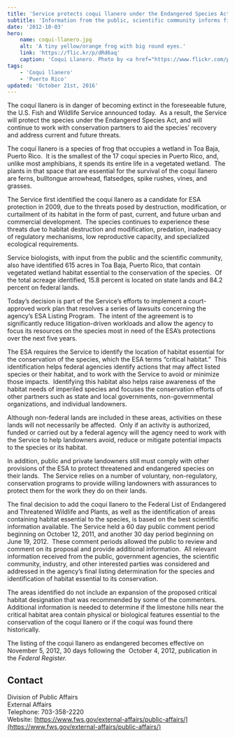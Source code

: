 ```yaml
---
title: 'Service protects coqui llanero under the Endangered Species Act'
subtitle: 'Information from the public, scientific community informs final decision'
date: '2012-10-03'
hero:
    name: coqui-llanero.jpg
    alt: 'A tiny yellow/orange frog with big round eyes.'
    link: 'https://flic.kr/p/dRd6aq'
    caption: 'Coqui Llanero. Photo by <a href="https://www.flickr.com/photos/ljvillanueva/">Luis J. Villanueva</a> <a href="https://creativecommons.org/licenses/by-nc-sa/2.0/#">CC BY-NC-SA 2.0.</a>'
tags:
    - 'Coqui llanero'
    - 'Puerto Rico'
updated: 'October 21st, 2016'
---
```


The coquí llanero is in danger of becoming extinct in the foreseeable future, the U.S. Fish and Wildlife Service announced today.  As a result, the Service will protect the species under the Endangered Species Act, and will continue to work with conservation partners to aid the species’ recovery and address current and future threats.

The coquí llanero is a species of frog that occupies a wetland in Toa Baja, Puerto Rico.  It is the smallest of the 17 coquí species in Puerto Rico, and, unlike most amphibians, it spends its entire life in a vegetated wetland.  The plants in that space that are essential for the survival of the coquí llanero are ferns, bulltongue arrowhead, flatsedges, spike rushes, vines, and grasses.

The Service first identified the coquí llanero as a candidate for ESA protection in 2009, due to the threats posed by destruction, modification, or curtailment of its habitat in the form of past, current, and future urban and commercial development.  The species continues to experience these threats due to habitat destruction and modification, predation, inadequacy of regulatory mechanisms, low reproductive capacity, and specialized ecological requirements.

Service biologists, with input from the public and the scientific community, also have identified 615 acres in Toa Baja, Puerto Rico, that contain vegetated wetland habitat essential to the conservation of the species.  Of the total acreage identified, 15.8 percent is located on state lands and 84.2 percent on federal lands.

Today’s decision is part of the Service’s efforts to implement a court-approved work plan that resolves a series of lawsuits concerning the agency’s ESA Listing Program.  The intent of the agreement is to significantly reduce litigation-driven workloads and allow the agency to focus its resources on the species most in need of the ESA’s protections over the next five years.

The ESA requires the Service to identify the location of habitat essential for the conservation of the species, which the ESA terms “critical habitat.”  This identification helps federal agencies identify actions that may affect listed species or their habitat, and to work with the Service to avoid or minimize those impacts.  Identifying this habitat also helps raise awareness of the habitat needs of imperiled species and focuses the conservation efforts of other partners such as state and local governments, non-governmental organizations, and individual landowners.

Although non-federal lands are included in these areas, activities on these lands will not necessarily be affected.  Only if an activity is authorized, funded or carried out by a federal agency will the agency need to work with the Service to help landowners avoid, reduce or mitigate potential impacts to the species or its habitat.

In addition, public and private landowners still must comply with other provisions of the ESA to protect threatened and endangered species on their lands.  The Service relies on a number of voluntary, non-regulatory, conservation programs to provide willing landowners with assurances to protect them for the work they do on their lands.

The final decision to add the coquí llanero to the Federal List of Endangered and Threatened Wildlife and Plants, as well as the identification of areas containing habitat essential to the species, is based on the best scientific information available. The Service held a 60 day public comment period beginning on October 12, 2011, and another 30 day period beginning on June 19, 2012.  These comment periods allowed the public to review and comment on its proposal and provide additional information.  All relevant information received from the public, government agencies, the scientific community, industry, and other interested parties was considered and addressed in the agency’s final listing determination for the species and identification of habitat essential to its conservation.

The areas identified do not include an expansion of the proposed critical habitat designation that was recommended by some of the commenters.  Additional information is needed to determine if the limestone hills near the critical habitat area contain physical or biological features essential to the conservation of the coquí llanero or if the coquí was found there historically. 

The listing of the coqui llanero as endangered becomes effective on November 5, 2012, 30 days following the  October 4, 2012, publication in the _Federal Register._

## Contact

Division of Public Affairs  
External Affairs  
Telephone: 703-358-2220  
Website: [https://www.fws.gov/external-affairs/public-affairs/](https://www.fws.gov/external-affairs/public-affairs/)
